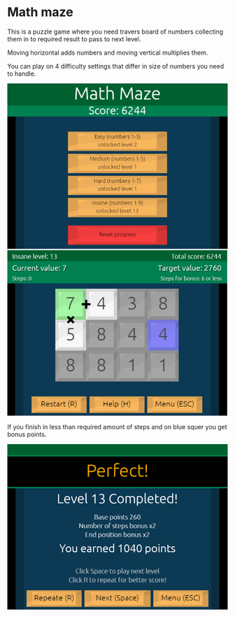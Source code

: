# Math maze

This is a puzzle game where you need travers board of numbers collecting them in to required result to pass to next level.

Moving horizontal adds numbers and moving vertical multiplies them.

You can play on 4 difficulty settings that differ in size of numbers you need to handle.

![Game screen](https://github.com/Xesenix/math-maze-phaser/blob/master/assets/screen03.png?raw=true "Main menu")
![Game screen](https://github.com/Xesenix/math-maze-phaser/blob/master/assets/screen02.png?raw=true "Game screen")

If you finish in less than required amount of steps and on blue squer you get bonus points.

![Game screen](https://github.com/Xesenix/math-maze-phaser/blob/master/assets/screen04.png?raw=true "Perfect end")

